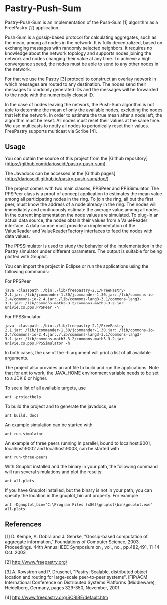 Pastry-Push-Sum
================================================================================

Pastry-Push-Sum is an implementation of the Push-Sum [1] algorithm as a 
FreePastry [2] application.

Push-Sum is a gossip-based protocol for calculating aggregates, such as the 
mean, among all nodes in the network. It is fully decentralized, based on 
exchanging messages with randomly selected neighbors. It requires no 
knowledge about the network topology and supports nodes joining the network 
and nodes changing their value at any time. To achieve a high convergence 
speed, the nodes must be able to send to any other nodes in the network.

For that we use the Pastry [3] protocol to construct an overlay network in 
which messages are routed to any destination. The nodes send their messages 
to randomly generated IDs and the messages will be forwarded to the node 
with the numerically closest ID.

In the case of nodes leaving the network, the Push-Sum algorithm is not able 
to determine the mean of only the available nodes, excluding the nodes 
that left the network. In order to estimate the true mean after a node left, 
the algorithm must be reset. All nodes must reset their values at the same 
time. We use multicasts to notify all nodes to periodically reset their 
values. FreePastry supports multicast via Scribe [4].


Usage
--------------------------------------------------------------------------------

You can obtain the source of this project from the [Github repository]
(https://github.com/darioseidl/pastry-push-sum).

The Javadocs can be accessed at the [Github pages]
(http://darioseidl.github.io/pastry-push-sum/doc/).

The project comes with two main classes, PPSPeer and PPSSimulator. The 
PPSPeer class is a proof of concept application to estimates the mean value 
among all participating nodes in the ring. To join the ring, all but the 
first peer, must know the address of a node already in the ring. The nodes 
will immediately and continuously estimate the average value among all 
nodes. In the current implementation the node values are simulated. To 
plug-in an actual data source, the nodes obtain their values from a 
ValueReader interface. A data source must provide an implementation of the 
ValueReader and ValueReaderFactory interfaces to feed the nodes with data 
values.    

The PPSSimulator is used to study the behavior of the implementation in the 
Pastry simulator under different parameters. The output is suitable for 
being plotted with Gnuplot.

You can import the project in Eclipse or run the applications using the 
following commands:

For PPSPeer

	java -classpath ./bin:./lib/freepastry-2.1/FreePastry-2.1.jar:./lib/jcommander-1.30/jcommander-1.30.jar:./lib/commons-io-2.4/commons-io-2.4.jar:./lib/commons-lang3-3.1/commons-lang3-3.1.jar:./lib/commons-math3-3.2/commons-math3-3.2.jar univie.cs.pps.PPSPeer -h

For PPSSimulator

	java -classpath ./bin:./lib/freepastry-2.1/FreePastry-2.1.jar:./lib/jcommander-1.30/jcommander-1.30.jar:./lib/commons-io-2.4/commons-io-2.4.jar:./lib/commons-lang3-3.1/commons-lang3-3.1.jar:./lib/commons-math3-3.2/commons-math3-3.2.jar univie.cs.pps.PPSSimulator -h

In both cases, the use of the -h argument will print a list of all available 
arguments.


The project also provides an ant file to build and run the applications.
Note that for ant to work, the JAVA_HOME environment variable needs to be 
set to a JDK 6 or higher.

To see a list of all available targets, use

	ant -projecthelp

To build the project and to generate the javadocs, use

	ant build, docs

An example simulation can be started with

	ant run-simulator

An example of three peers running in parallel, bound to localhost:9001, 
localhost:9002 and localhost:9003, can be started with

	ant run-three-peers

With Gnuplot installed and the binary in your path, the following command 
will run several simulations and plot the results:

	ant all-plots
	
If you have Gnuplot installed, but the binary is not in your path, you can 
specify the location in the gnuplot_bin ant property. For example

	ant -Dgnuplot_bin="C:\Program Files (x86)\gnuplot\bin\gnuplot.exe" all-plots



References
--------------------------------------------------------------------------------

[1] D. Kempe, A. Dobra and J. Gehrke, "Gossip-based computation of aggregate 
information," Foundations of Computer Science, 2003. Proceedings. 44th 
Annual IEEE Symposium on , vol., no., pp.482,491, 11-14 Oct. 2003

[2] http://www.freepastry.org/

[3] A. Rowstron and P. Druschel, "Pastry: Scalable, distributed object 
location and routing for large-scale peer-to-peer systems". IFIP/ACM 
International Conference on Distributed Systems Platforms (Middleware), 
Heidelberg, Germany, pages 329-350, November, 2001. 

[4] http://www.freepastry.org/SCRIBE/default.htm

